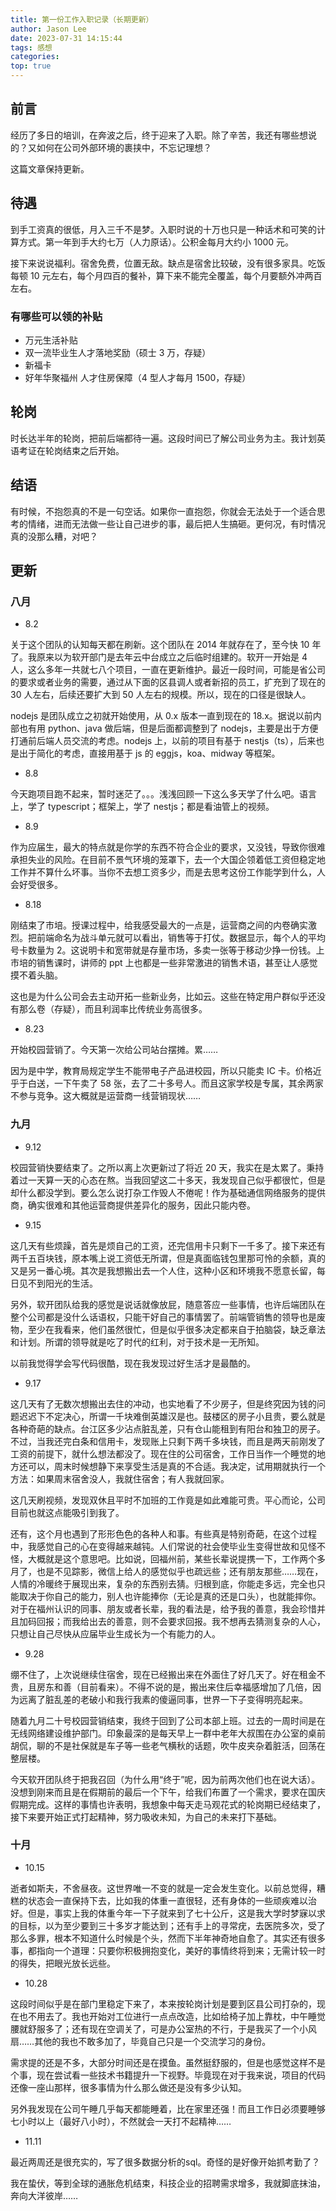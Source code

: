 ```yaml
---
title: 第一份工作入职记录（长期更新）
author: Jason Lee
date: 2023-07-31 14:15:44
tags: 感想
categories:
top: true
---
```


## 前言

经历了多日的培训，在奔波之后，终于迎来了入职。除了辛苦，我还有哪些想说的？又如何在公司外部环境的裹挟中，不忘记理想？

这篇文章保持更新。

## 待遇

到手工资真的很低，月入三千不是梦。入职时说的十万也只是一种话术和可笑的计算方式。第一年到手大约七万（人力原话）。公积金每月大约小 1000 元。

接下来说说福利。宿舍免费，位置无敌。缺点是宿舍比较破，没有很多家具。吃饭每顿 10 元左右，每个月四百的餐补，算下来不能完全覆盖，每个月要额外冲两百左右。

### 有哪些可以领的补贴

- 万元生活补贴
- 双一流毕业生人才落地奖励（硕士 3 万，存疑）
- 新福卡
- 好年华聚福州 人才住房保障（4 型人才每月 1500，存疑）

## 轮岗

时长达半年的轮岗，把前后端都待一遍。这段时间已了解公司业务为主。我计划英语考证在轮岗结束之后开始。

## 结语

有时候，不抱怨真的不是一句空话。如果你一直抱怨，你就会无法处于一个适合思考的情绪，进而无法做一些让自己进步的事，最后把人生搞砸。更何况，有时情况真的没那么糟，对吧？

## 更新

### 八月

- 8.2

关于这个团队的认知每天都在刷新。这个团队在 2014 年就存在了，至今快 10 年了。我原来以为软开部门是去年云中台成立之后临时组建的。软开一开始是 4 人，这么多年一共就七八个项目，一直在更新维护。最近一段时间，可能是省公司的要求或者业务的需要，通过从下面的区县调人或者新招的员工，扩充到了现在的 30 人左右，后续还要扩大到 50 人左右的规模。所以，现在的口径是很缺人。

nodejs 是团队成立之初就开始使用，从 0.x 版本一直到现在的 18.x。据说以前内部也有用 python、java 做后端，但是后面都调整到了 nodejs，主要是出于方便打通前后端人员交流的考虑。nodejs 上，以前的项目有基于 nestjs（ts），后来也是出于简化的考虑，直接用基于 js 的 eggjs，koa、midway 等框架。

- 8.8

今天跑项目跑不起来，暂时迷茫了。。。浅浅回顾一下这么多天学了什么吧。语言上，学了 typescript；框架上，学了 nestjs；都是看油管上的视频。

- 8.9

作为应届生，最大的特点就是你学的东西不符合企业的要求，又没钱，导致你很难承担失业的风险。在目前不景气环境的笼罩下，去一个大国企领着低工资但稳定地工作并不算什么坏事。当你不去想工资多少，而是去思考这份工作能学到什么，人会好受很多。

- 8.18

刚结束了市培。授课过程中，给我感受最大的一点是，运营商之间的内卷确实激烈。把前端命名为战斗单元就可以看出，销售等于打仗。数据显示，每个人的平均号卡数量为 2。这说明卡和宽带就是存量市场，多卖一张等于移动少挣一份钱。上市培的销售课时，讲师的 ppt 上也都是一些非常激进的销售术语，甚至让人感觉摸不着头脑。

这也是为什么公司会去主动开拓一些新业务，比如云。这些在特定用户群似乎还没有那么卷（存疑），而且利润率比传统业务高很多。

- 8.23

开始校园营销了。今天第一次给公司站台摆摊。累……

因为是中学，教育局规定学生不能带电子产品进校园，所以只能卖 IC 卡。价格近乎于白送，一下午卖了 58 张，去了二十多号人。而且这家学校是专属，其余两家不参与竞争。这大概就是运营商一线营销现状……

### 九月

- 9.12

校园营销快要结束了。之所以离上次更新过了将近 20 天，我实在是太累了。秉持着过一天算一天的心态在熬。当我回望这二十多天，我发现自己似乎都很忙，但是却什么都没学到。要么怎么说打杂工作毁人不倦呢！作为基础通信网络服务的提供商，确实很难和其他运营商提供差异化的服务，因此只能内卷。

- 9.15

这几天有些烦躁，首先是烦自己的工资，还完信用卡只剩下一千多了。接下来还有两千五百块钱，原本嘴上说工资低无所谓，但是真面临钱包里那可怜的余额，真的又是另一番心境。其次是我想搬出去一个人住，这种小区和环境我不愿意长留，每日见不到阳光的生活。

另外，软开团队给我的感觉是说话就像放屁，随意答应一些事情，也许后端团队在整个公司都是没什么话语权，只能干好自己的事情罢了。前端管销售的领导也是废物，至少在我看来，他们虽然很忙，但是似乎很多决定都来自于拍脑袋，缺乏章法和计划。所谓的领导就是吃了时代的红利，对于技术是一无所知。

以前我觉得学会写代码很酷，现在我发现过好生活才是最酷的。

- 9.17

这几天有了无数次想搬出去住的冲动，也实地看了不少房子，但是终究因为钱的问题迟迟下不定决心，所谓一千块难倒英雄汉是也。鼓楼区的房子小且贵，要么就是各种奇葩的缺点。台江区多少沾点脏乱差，只有仓山能租到有阳台和独卫的房子。不过，当我还完白条和信用卡，发现账上只剩下两千多块钱，而且是两天前刚发了工资的前提下，就什么想法都没了。现在住的公司宿舍，工作日当作一个睡觉的地方还可以，周末时候想静下来享受生活是真的不合适。我决定，试用期就执行一个方法：如果周末宿舍没人，我就住宿舍；有人我就回家。

这几天刷视频，发现双休且平时不加班的工作竟是如此难能可贵。平心而论，公司目前也就这点能吸引到我了。

还有，这个月也遇到了形形色色的各种人和事。有些真是特别奇葩，在这个过程中，我感觉自己的心在变得越来越钝。人们常说的社会使毕业生变得世故和见怪不怪，大概就是这个意思吧。比如说，回福州前，某些长辈说提携一下，工作两个多月了，也是不见踪影，微信上给人的感觉似乎也疏远些；还有朋友那些……现在，人情的冷暖终于展现出来，复杂的东西别去猜。归根到底，你能走多远，完全也只能取决于你自己的能力，别人也许能捧你（无论是真的还是口头），也就能摔你。对于在福州认识的同事、朋友或者长辈，我的看法是，给予我的善意，我会珍惜并且加码回报；而我给出去的善意，则不会要求回报。我不想再去猜测复杂的人心，只想让自己尽快从应届毕业生成长为一个有能力的人。

- 9.28

绷不住了，上次说继续住宿舍，现在已经搬出来在外面住了好几天了。好在租金不贵，且房东和善（目前看来）。不得不说的是，搬出来住后幸福感增加了几倍，因为远离了脏乱差的老破小和我行我素的傻逼同事，世界一下子变得明亮起来。

随着九月二十号校园营销结束，我终于回到了公司本部上班。过去的一周时间是在无线网络建设维护部门。印象最深的是每天早上一群中老年大叔围在办公室的桌前胡侃，聊的不是社保就是车子等一些老气横秋的话题，吹牛皮夹杂着脏活，回荡在整层楼。

今天软开团队终于把我召回（为什么用“终于”呢，因为前两次他们也在说大话）。没想到刚来而且是在假期前的最后一个下午，给我们布置了一个需求，要求在国庆假期完成。这样的事情也许表明，我想象中每天走马观花式的轮岗期已经结束了，接下来要开始正式打起精神，努力吸收未知，为自己的未来打下基础。

### 十月

- 10.15

逝者如斯夫，不舍昼夜。这世界唯一不变的就是一定会发生变化。以前总觉得，糟糕的状态会一直保持下去，比如我的体重一直很轻，还有身体的一些顽疾难以治好。但是，事实上我的体重今年一下子就来到了七十公斤，这是我大学时梦寐以求的目标，以为至少要到三十多岁才能达到；还有手上的寻常疣，去医院多次，受了那么多罪，根本不知道什么时候是个头，然而下半年神奇地自愈了。其实还有很多事，都指向一个道理：只要你积极拥抱变化，美好的事情终将到来；无需计较一时的得失，把眼光放长远些。

- 10.28

这段时间似乎是在部门里稳定下来了，本来按轮岗计划是要到区县公司打杂的，现在也不用去了。我也开始对工位进行一点点改造，比如给椅子加上靠枕，中午睡觉腰就舒服多了；还有现在空调关了，可是办公室热的不行，于是我买了一个小风扇……其他的我也不敢多加了，毕竟自己只是一个交流学习的身份。

需求提的还是不多，大部分时间还是在摸鱼。虽然挺舒服的，但是也感觉这样不是个事，现在尝试看一些技术书籍提升一下视野。毕竟现在对于我来说，项目的代码还像一座山那样，很多事情为什么那么做还是没有多少认知。

另外我发现在公司午睡几乎每天都能睡着，比在家里还强！而且工作日必须要睡够七小时以上（最好八小时），不然就会一天打不起精神……

- 11.11

最近两周还是很充实的，写了很多数据分析的sql。奇怪的是好像开始抓考勤了？

我在蛰伏，等到全球的通胀危机结束，科技企业的招聘需求增多，我就脚底抹油，奔向大洋彼岸……

